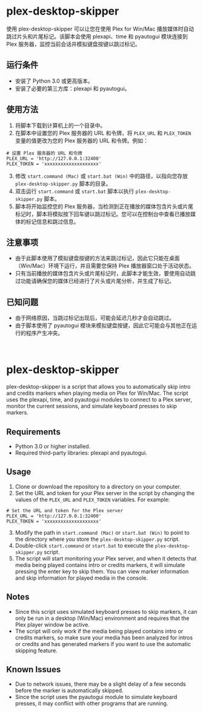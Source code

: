 # plex-desktop-skipper
使用 plex-desktop-skipper 可以让您在使用 Plex for Win/Mac 播放媒体时自动跳过片头和片尾标记。该脚本会使用 plexapi、time 和 pyautogui 模块连接到 Plex 服务器，监控当前会话并模拟键盘按键以跳过标记。

## 运行条件
- 安装了 Python 3.0 或更高版本。
- 安装了必要的第三方库：plexapi 和 pyautogui。

## 使用方法
1. 将脚本下载到计算机上的一个目录中。
2. 在脚本中设置您的 Plex 服务器的 URL 和令牌，将 `PLEX_URL` 和 `PLEX_TOKEN` 变量的值更改为您的 Plex 服务器的 URL 和令牌。例如：
```
# 设置 Plex 服务器的 URL 和令牌
PLEX_URL = 'http://127.0.0.1:32400'
PLEX_TOKEN = 'xxxxxxxxxxxxxxxxxxxx'
```
3. 修改 `start.command (Mac)` 或 `start.bat (Win)` 中的路径，以指向您存放 `plex-desktop-skipper.py` 脚本的目录。
4. 双击运行 `start.command` 或 `start.bat` 脚本以执行 `plex-desktop-skipper.py` 脚本。
5. 脚本将开始监控您的 Plex 服务器，当检测到正在播放的媒体包含片头或片尾标记时，脚本将模拟按下回车键以跳过标记。您可以在控制台中查看已播放媒体的标记信息和跳过信息。

## 注意事项
- 由于此脚本使用了模拟键盘按键的方法来跳过标记，因此它只能在桌面（Win/Mac）环境下运行，并且需要您保持 Plex 播放器窗口处于活动状态。
- 只有当前播放的媒体包含片头或片尾标记时，此脚本才能生效，要使用自动跳过功能请确保您的媒体已经进行了片头或片尾分析，并生成了标记。

## 已知问题
- 由于网络原因，当跳过标记出现后，可能会延迟几秒才会自动跳过。
- 由于脚本使用了 pyautogui 模块来模拟键盘按键，因此它可能会与其他正在运行的程序产生冲突。
<br>

# plex-desktop-skipper
plex-desktop-skipper is a script that allows you to automatically skip intro and credits markers when playing media on Plex for Win/Mac. The script uses the plexapi, time, and pyautogui modules to connect to a Plex server, monitor the current sessions, and simulate keyboard presses to skip markers.

## Requirements
- Python 3.0 or higher installed.
- Required third-party libraries: plexapi and pyautogui.

## Usage
1. Clone or download the repository to a directory on your computer.
2. Set the URL and token for your Plex server in the script by changing the values of the `PLEX_URL` and `PLEX_TOKEN` variables. For example:
```
# Set the URL and token for the Plex server
PLEX_URL = 'http://127.0.0.1:32400'
PLEX_TOKEN = 'xxxxxxxxxxxxxxxxxxxx'
```
3. Modify the path in `start.command (Mac)` or `start.bat (Win)` to point to the directory where you store the `plex-desktop-skipper.py` script.
4. Double-click `start.command` or `start.bat` to execute the `plex-desktop-skipper.py` script.
5. The script will start monitoring your Plex server, and when it detects that media being played contains intro or credits markers, it will simulate pressing the enter key to skip them. You can view marker information and skip information for played media in the console.

## Notes
- Since this script uses simulated keyboard presses to skip markers, it can only be run in a desktop (Win/Mac) environment and requires that the Plex player window be active.
- The script will only work if the media being played contains intro or credits markers, so make sure your media has been analyzed for intros or credits and has generated markers if you want to use the automatic skipping feature.

## Known Issues
- Due to network issues, there may be a slight delay of a few seconds before the marker is automatically skipped.
- Since the script uses the pyautogui module to simulate keyboard presses, it may conflict with other programs that are running.
